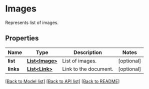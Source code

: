 ﻿
# Images
Represents list of images.

## Properties
Name | Type | Description | Notes
------------ | ------------- | ------------- | -------------
**list** | [**List&lt;Image&gt;**](Image.md) | List of images. | [optional]
**links** | [**List&lt;Link&gt;**](Link.md) | Link to the document. | [optional]


[[Back to Model list]](../README.md#documentation-for-models) [[Back to API list]](../README.md#documentation-for-api-endpoints) [[Back to README]](../README.md)


